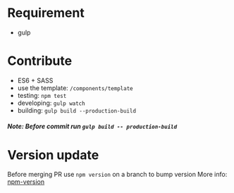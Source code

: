 # Requirement

 - gulp 
 
# Contribute

- ES6 + SASS
- use the template: `/components/template`
- testing: `npm test`
- developing: `gulp watch`
- building: `gulp build --production-build`

##### Note: Before commit run `gulp build -- production-build` 

# Version update

Before merging PR use `npm version` on a branch to bump version
More info: [npm-version](https://docs.npmjs.com/cli/version)

